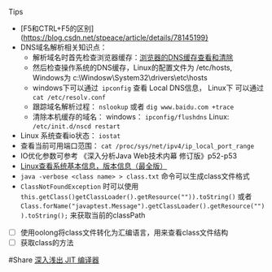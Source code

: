 Tips
- [F5和CTRL+F5的区别](https://blog.csdn.net/stpeace/article/details/78145199}
- DNS域名解析相关知识点：
  - 解析域名时首先检查浏览器缓存：[浏览器的DNS缓存查看和清除](https://www.cnblogs.com/shengulong/p/7443806.html)
  - 然后检查操作系统的DNS缓存，Linux的配置文件为 /etc/hosts, Windows为 c:\\Windosw\System32\drivers\etc\hosts
  - windows下可以通过` ipconfig` 查看 Local DNS信息， Linux下 可以通过 `cat /etc/resolv.conf`
  - 跟踪域名解析过程： `nslookup` 或者 `dig www.baidu.com +trace`
  - 清除本机缓存的域名： windows： `ipconfig/flushdns` Linux: `/etc/init.d/nscd restart`
- Linux 系统查看io状态： `iostat`
- 查看当前可用端口范围： `cat /proc/sys/net/ipv4/ip_local_port_range`
- IO优化参数可参考 《深入分析Java Web技术内幕 修订版》p52-p53
- [Linux查看系统基本信息，版本信息（最全版）](https://blog.csdn.net/qq_31278903/article/details/83146031)
- `java -verbose <class name> > class.txt` 命令可以生成class文件格式
- `ClassNotFoundException` 时可以使用 `this.getClass()getClassLoader().getResource("")).toString()` 或者 `Class.forName("javaptest.Message").getClassLoader().getResource("")).toString();` 来获取当前的classPath

- [ ] 使用oolong将class文件转化为汇编语言，用来查看class文件结构
- [ ] 获取class的方法

#Share
[深入浅出 JIT 编译器](https://developer.ibm.com/zh/articles/j-lo-just-in-time/)
